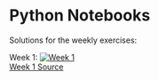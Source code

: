 # Python Notebooks

Solutions for the weekly exercises:

Week 1: [![Week 1](https://mybinder.org/badge_logo.svg)](https://mybinder.org/v2/gh/Paepke-cph/PythonNotebooks.git/master?urlpath=week1%2F01-Exercise-Solution.ipynb)
<br>
[Week 1 Source]("week1/")
